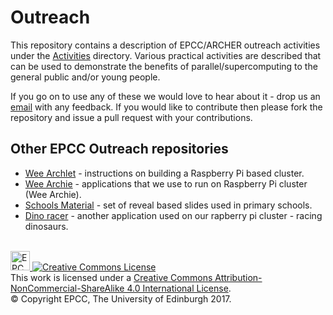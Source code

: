 # Outreach

This repository contains a description of EPCC/ARCHER outreach
activities under the [Activities](./Activities) directory. Various practical activities are described that can be
used to demonstrate the benefits of parallel/supercomputing to the
general public and/or young people.

If you go on to use any of these we would love to hear about it -
drop us an [email](mailto:m.antonioletti@epcc.ed.ac.uk) with any
feedback. If you would like to contribute then please fork the
repository and issue a pull request with your contributions.

## Other EPCC Outreach repositories

* [Wee Archlet](https://github.com/EPCCed/wee_archlet) - instructions on building a Raspberry Pi based cluster.
* [Wee Archie](https://github.com/EPCCed/wee_archie) - applications that we use to run on Raspberry Pi cluster (Wee Archie).
* [Schools Material](https://github.com/EPCCed/SchoolsIntroMaterial) - set of reveal based slides used in primary schools.
* [Dino racer](https://github.com/EPCCed/outreach) - another application used on our rapberry pi cluster - racing dinosaurs.

<!-- Licensing and copyright stuff below -->
<br>
<a href="http://www.epcc.ed.ac.uk">
<img alt="EPCC logo" src="https://www.epcc.ed.ac.uk/sites/all/themes/epcc/images/epcc-logo.png" height="31"/>
</a>
<a rel="license" href="http://creativecommons.org/licenses/by-nc-sa/4.0/">
<img alt="Creative Commons License" style="border-width:0" 
     src="https://i.creativecommons.org/l/by-nc-sa/4.0/88x31.png" />
</a><br />
This work is licensed under a <a rel="license" href="http://creativecommons.org/licenses/by-nc-sa/4.0/">
Creative Commons Attribution-NonCommercial-ShareAlike 4.0 International License</a>.<br/>
&copy; Copyright EPCC, The University of Edinburgh 2017.
